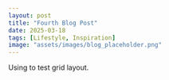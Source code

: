 ```yaml
---
layout: post
title: "Fourth Blog Post"
date: 2025-03-18
tags: [Lifestyle, Inspiration]
image: "assets/images/blog_placeholder.png"
---
```

Using to test grid layout.